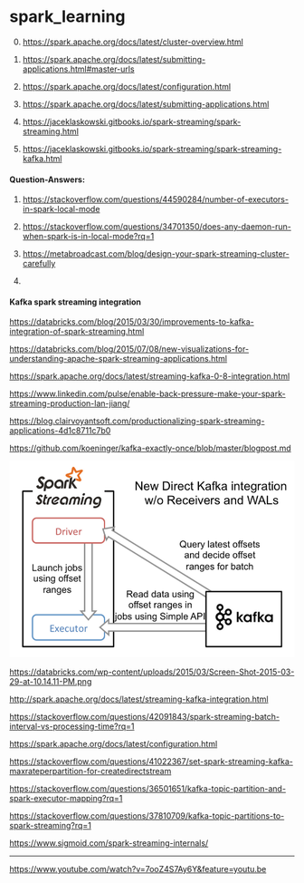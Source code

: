 # spark_learning

0) https://spark.apache.org/docs/latest/cluster-overview.html

1) https://spark.apache.org/docs/latest/submitting-applications.html#master-urls

2) https://spark.apache.org/docs/latest/configuration.html

3) https://spark.apache.org/docs/latest/submitting-applications.html

4) https://jaceklaskowski.gitbooks.io/spark-streaming/spark-streaming.html

5) https://jaceklaskowski.gitbooks.io/spark-streaming/spark-streaming-kafka.html




#### Question-Answers:

1) https://stackoverflow.com/questions/44590284/number-of-executors-in-spark-local-mode

2) https://stackoverflow.com/questions/34701350/does-any-daemon-run-when-spark-is-in-local-mode?rq=1

3) https://metabroadcast.com/blog/design-your-spark-streaming-cluster-carefully

4) 



#### Kafka spark streaming integration

https://databricks.com/blog/2015/03/30/improvements-to-kafka-integration-of-spark-streaming.html

https://databricks.com/blog/2015/07/08/new-visualizations-for-understanding-apache-spark-streaming-applications.html

https://spark.apache.org/docs/latest/streaming-kafka-0-8-integration.html

https://www.linkedin.com/pulse/enable-back-pressure-make-your-spark-streaming-production-lan-jiang/

https://blog.clairvoyantsoft.com/productionalizing-spark-streaming-applications-4d1c8711c7b0

https://github.com/koeninger/kafka-exactly-once/blob/master/blogpost.md


![Kafka spark streaming integration](img/spark-direct-kafka-integration.png "Kafka spark streaming integration image")

https://databricks.com/wp-content/uploads/2015/03/Screen-Shot-2015-03-29-at-10.14.11-PM.png

http://spark.apache.org/docs/latest/streaming-kafka-integration.html

https://stackoverflow.com/questions/42091843/spark-streaming-batch-interval-vs-processing-time?rq=1


https://spark.apache.org/docs/latest/configuration.html


https://stackoverflow.com/questions/41022367/set-spark-streaming-kafka-maxrateperpartition-for-createdirectstream

https://stackoverflow.com/questions/36501651/kafka-topic-partition-and-spark-executor-mapping?rq=1

https://stackoverflow.com/questions/37810709/kafka-topic-partitions-to-spark-streaming?rq=1

https://www.sigmoid.com/spark-streaming-internals/




------------------------------------------------------------------------------------------------------------


https://www.youtube.com/watch?v=7ooZ4S7Ay6Y&feature=youtu.be


